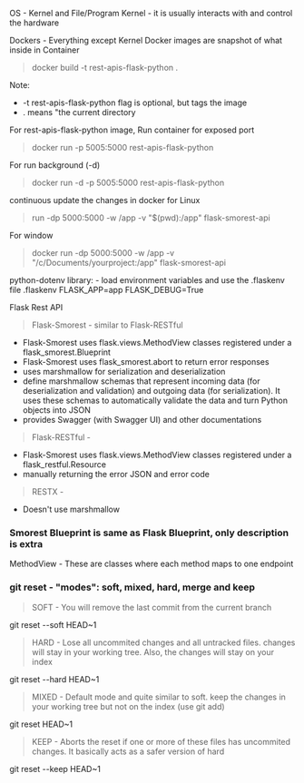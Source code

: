OS - Kernel and File/Program
    Kernel - it is usually interacts with and control the hardware

Dockers - Everything except Kernel
Docker images are snapshot of what inside in Container
> docker build -t rest-apis-flask-python .

Note: 
* -t rest-apis-flask-python flag is optional, but tags the image
* . means "the current directory

For rest-apis-flask-python image, Run container for exposed port
> docker run -p 5005:5000 rest-apis-flask-python

For run background (-d)
> docker run -d -p 5005:5000 rest-apis-flask-python

continuous update the changes in docker 
for Linux
> run -dp 5000:5000 -w /app -v "$(pwd):/app" flask-smorest-api

For window
> docker run -dp 5000:5000 -w /app -v "/c/Documents/yourproject:/app" flask-smorest-api

python-dotenv library: - load environment variables and use the .flaskenv file
.flaskenv
FLASK_APP=app
FLASK_DEBUG=True

Flask Rest API
> Flask-Smorest - similar to Flask-RESTful 

* Flask-Smorest uses flask.views.MethodView classes registered under a flask_smorest.Blueprint
* Flask-Smorest uses flask_smorest.abort to return error responses
* uses marshmallow for serialization and deserialization
* define marshmallow schemas that represent incoming data (for deserialization and validation) and outgoing data (for serialization). It uses these schemas to automatically validate the data and turn Python objects into JSON
* provides Swagger (with Swagger UI) and other documentations
> Flask-RESTful -

* Flask-Smorest uses flask.views.MethodView classes registered under a flask_restful.Resource
* manually returning the error JSON and error code
> RESTX -

* Doesn't use marshmallow

### Smorest Blueprint is same as Flask Blueprint, only description is extra
MethodView - These are classes where each method maps to one endpoint

### git reset - "modes": soft, mixed, hard, merge and keep
> SOFT - You will remove the last commit from the current branch

git reset --soft HEAD~1
> HARD - Lose all uncommited changes and all untracked files. changes will stay in your working tree. Also, the changes will stay on your index

git reset --hard HEAD~1
> MIXED - Default mode and quite similar to soft. keep the changes in your working tree but not on the index (use git add)

git reset HEAD~1
> KEEP - Aborts the reset if one or more of these files has uncommited changes. It basically acts as a safer version of hard

git reset --keep HEAD~1

